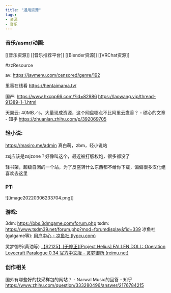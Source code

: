 ```yaml
---
title: "通用资源"
tags:
- 资源
- 音乐
---
```


### 音乐/asmr/动画:

[[音乐资源]]
[[音乐推荐平台]]
[[Blender资源]]
[[VRChat资源]]

#zzResource


av:
https://javmenu.com/censored/genre/192

里番在线看
https://hentaimama.tv/ 


国产:
https://www.hxcpp66.com/?id=82986
https://laowang.vip/thread-91389-1-1.html

天翼云:
40MB／s，大量现成资源，这个网盘哪点不比阿里云盘香？ - 砺心的文章 - 知乎 https://zhuanlan.zhihu.com/p/392069705


### 轻小说:

https://masiro.me/admin
真白萌，zbm，轻小说站

zsj应该是zsjzone？好像叫这个，最近被打版权炮，很多都没了

轻书架，超级自闭的一个站，为了反盗转什么东西都不给你下载，偏偏很多汉化组喜欢去这里


### PT:
![[image20220306233704.png]]


### 游戏:
3dm: https://bbs.3dmgame.com/forum.php
tsdm: https://www.tsdm39.net/forum.php?mod=forumdisplay&fid=339
凉鱼社(galgame等): [用户中心 - 凉鱼社 (lypcu.com)](https://lypcu.com/Ucenter)

灵梦御所(黄油等)
[【S2125】[无修正][Project Helius] FALLEN DOLL: Operation Lovecraft Paralogue 0.34 官方中文版 - 灵梦御所 (reimu.net)](https://blog.reimu.net/archives/54310)


### 创作相关
国外有哪些好的找采样包的网站？ - Narwal Music的回答 - 知乎 https://www.zhihu.com/question/333280496/answer/2176784215
